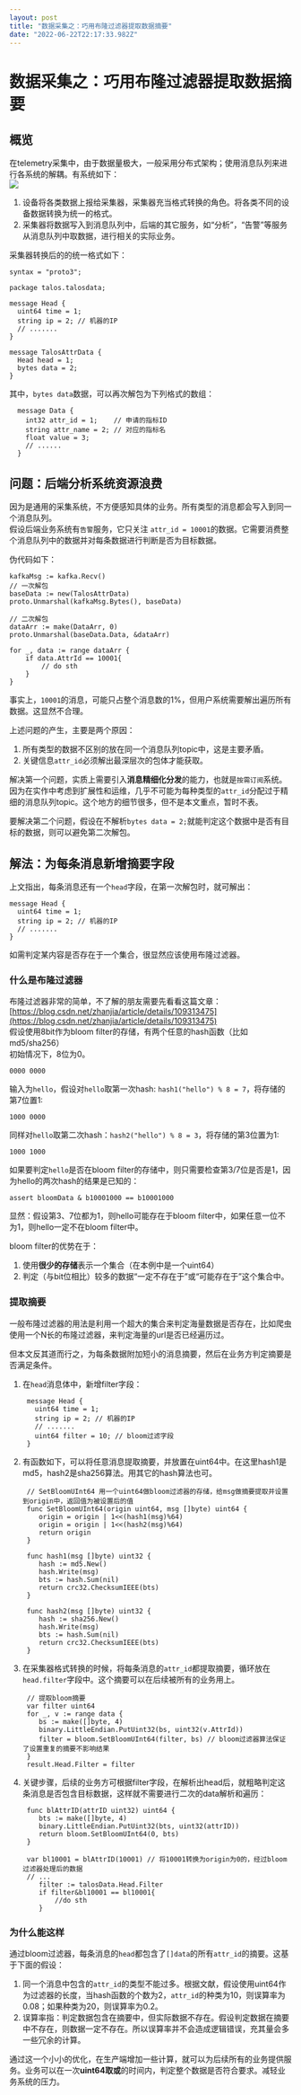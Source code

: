```yaml
---
layout: post
title: "数据采集之：巧用布隆过滤器提取数据摘要"
date: "2022-06-22T22:17:33.982Z"
---
```

数据采集之：巧用布隆过滤器提取数据摘要
===================

概览
--

在telemetry采集中，由于数据量极大，一般采用分布式架构；使用消息队列来进行各系统的解耦。有系统如下：  
![](https://www.superpig.win/static/upload/202206/file_1655705875000_22.png)

1.  设备将各类数据上报给采集器，采集器充当格式转换的角色。将各类不同的设备数据转换为统一的格式。
2.  采集器将数据写入到消息队列中，后端的其它服务，如“分析”，“告警”等服务从消息队列中取数据，进行相关的实际业务。

采集器转换后的的统一格式如下：

    syntax = "proto3";
    
    package talos.talosdata;
    
    message Head {
      uint64 time = 1;
      string ip = 2; // 机器的IP
      // .......
    }
    
    message TalosAttrData {
      Head head = 1;
      bytes data = 2;
    }
    

其中，`bytes data`数据，可以再次解包为下列格式的数组：

      message Data {
        int32 attr_id = 1;    // 申请的指标ID
        string attr_name = 2; // 对应的指标名
        float value = 3;
    	// ......
      }
    

问题：后端分析系统资源浪费
-------------

因为是通用的采集系统，不方便感知具体的业务。所有类型的消息都会写入到同一个消息队列。  
假设后端业务系统有`告警`服务，它只关注 `attr_id = 10001`的数据。它需要消费整个消息队列中的数据并对每条数据进行判断是否为目标数据。

伪代码如下：

    kafkaMsg := kafka.Recv()
    // 一次解包
    baseData := new(TalosAttrData) 
    proto.Unmarshal(kafkaMsg.Bytes(), baseData)
    
    // 二次解包
    dataArr := make(DataArr, 0)
    proto.Unmarshal(baseData.Data, &dataArr)
    
    for _, data := range dataArr {
    	if data.AttrId == 10001{
    		// do sth
    	}
    }
    

事实上，`10001`的消息，可能只占整个消息数的1%，但用户系统需要解出遍历所有数据。这显然不合理。

上述问题的产生，主要是两个原因：

1.  所有类型的数据不区别的放在同一个消息队列topic中，这是主要矛盾。
2.  关键信息`attr_id`必须解出最深层次的包体才能获取。

解决第一个问题，实质上需要引入**消息精细化分发**的能力，也就是`按需订阅`系统。因为在实作中考虑到扩展性和运维，几乎不可能为每种类型的`attr_id`分配过于精细的消息队列topic。这个地方的细节很多，但不是本文重点，暂时不表。

要解决第二个问题，假设在不解析`bytes data = 2;`就能判定这个数据中是否有目标的数据，则可以避免第二次解包。

解法：为每条消息新增摘要字段
--------------

上文指出，每条消息还有一个`head`字段，在第一次解包时，就可解出：

    message Head {
      uint64 time = 1;
      string ip = 2; // 机器的IP
      // .......
    }
    

如需判定某内容是否存在于一个集合，很显然应该使用布隆过滤器。

### 什么是布隆过滤器

布隆过滤器非常的简单，不了解的朋友需要先看看这篇文章：[https://blog.csdn.net/zhanjia/article/details/109313475](https://blog.csdn.net/zhanjia/article/details/109313475)  
假设使用8bit作为bloom filter的存储，有两个任意的hash函数（比如md5/sha256）  
初始情况下，8位为0。

    0000 0000
    

输入为`hello`，假设对`hello`取第一次hash: `hash1("hello") % 8 = 7`，将存储的第7位置1:

    1000 0000
    

同样对`hello`取第二次hash：`hash2("hello") % 8 = 3`，将存储的第3位置为1:

    1000 1000
    

如果要判定`hello`是否在bloom filter的存储中，则只需要检查第3/7位是否是1，因为hello的两次hash的结果是已知的：

    assert bloomData & b10001000 == b10001000
    

显然：假设第3、7位都为1，则hello可能存在于bloom filter中，如果任意一位不为1，则hello一定不在bloom filter中。

bloom filter的优势在于：

1.  使用**很少的存储**表示一个集合（在本例中是一个uint64）
2.  判定（与bit位相比）较多的数据“一定不存在于”或“可能存在于”这个集合中。

### 提取摘要

一般布隆过滤器的用法是利用一个超大的集合来判定海量数据是否存在，比如爬虫使用一个N长的布隆过滤器，来判定海量的url是否已经遍历过。

但本文反其道而行之，为每条数据附加短小的消息摘要，然后在业务方判定摘要是否满足条件。

1.  在`head`消息体中，新增filter字段：
    
         message Head {
           uint64 time = 1;
           string ip = 2; // 机器的IP
           // .......
           uint64 filter = 10; // bloom过滤字段
         }
        
    
2.  有函数如下，可以将任意消息提取摘要，并放置在uint64中。在这里hash1是md5，hash2是sha256算法。用其它的hash算法也可。
    
         // SetBloomUInt64 用一个uint64做bloom过滤器的存储，给msg做摘要提取并设置到origin中，返回值为被设置后的值
         func SetBloomUInt64(origin uint64, msg []byte) uint64 {
         	origin = origin | 1<<(hash1(msg)%64)
         	origin = origin | 1<<(hash2(msg)%64)
         	return origin
         }
        
         func hash1(msg []byte) uint32 {
         	hash := md5.New()
         	hash.Write(msg)
         	bts := hash.Sum(nil)
         	return crc32.ChecksumIEEE(bts)
         }
        
         func hash2(msg []byte) uint32 {
         	hash := sha256.New()
         	hash.Write(msg)
         	bts := hash.Sum(nil)
         	return crc32.ChecksumIEEE(bts)
         }
        
    
3.  在采集器格式转换的时候，将每条消息的`attr_id`都提取摘要，循环放在`head.filter`字段中。这个摘要可以在后续被所有的业务用上。
    
         // 提取bloom摘要
         var filter uint64
         for _, v := range data {
         	bs := make([]byte, 4)
         	binary.LittleEndian.PutUint32(bs, uint32(v.AttrId))
         	filter = bloom.SetBloomUInt64(filter, bs) // bloom过滤器算法保证了设置重复的摘要不影响结果
         }
         result.Head.Filter = filter
        
    
4.  关键步骤，后续的业务方可根据filter字段，在解析出head后，就粗略判定这条消息是否包含目标数据，这样就不需要进行二次的data解析和遍历：
    
         func blAttrID(attrID uint32) uint64 {
         	bts := make([]byte, 4)
         	binary.LittleEndian.PutUint32(bts, uint32(attrID))
         	return bloom.SetBloomUInt64(0, bts)
         }
        
         var bl10001 = blAttrID(10001) // 将10001转换为origin为0的，经过bloom过滤器处理后的数据
         // ...
         	filter := talosData.Head.Filter
         	if filter&bl10001 == bl10001{
         		//do sth
         	}
        
    

### 为什么能这样

通过bloom过滤器，每条消息的`head`都包含了`[]data`的所有`attr_id`的摘要。这基于下面的假设：

1.  同一个消息中包含的`attr_id`的类型不能过多。根据文献，假设使用uint64作为过滤器的长度，当hash函数的个数为2，`attr_id`的种类为10，则误算率为0.08；如果种类为20，则误算率为0.2。
2.  误算率指：判定数据包含在摘要中，但实际数据不存在。假设判定数据在摘要中不存在，则数据一定不存在。所以误算率并不会造成逻辑错误，充其量会多一些冗余的计算。

通过这一个小小的优化，在生产端增加一些计算，就可以为后续所有的业务提供服务。业务可以在一次**uint64取或**的时间内，判定整个数据是否符合要求。减轻业务系统的压力。